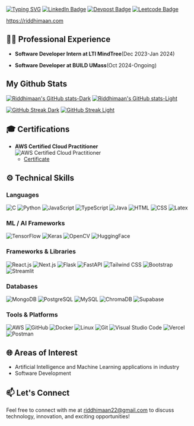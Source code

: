 [![Typing SVG](https://readme-typing-svg.demolab.com/?lines=👋+Hi!+I'm+Riddhimaan!;+software+developer;+AI/ML+enthusiast)](https://git.io/typing-svg)
[![LinkedIn Badge](https://custom-icon-badges.demolab.com/badge/LinkedIn-0A66C2?logo=linkedin-white&logoColor=fff&style=flat-square)](https://www.linkedin.com/in/riddhimaan-senapati/)
[![Devpost Badge](https://img.shields.io/badge/-Devpost-000000?style=flat-square&logo=Devpost&logoColor=white)](https://devpost.com/Riddhimaan-Senapati)
[![Leetcode Badge](https://img.shields.io/badge/-Leetcode-000000?style=flat-square&logo=Leetcode)](https://leetcode.com/u/Riddhimaan_Senapati/)

 https://riddhimaan.com
 

## 👨‍💻 Professional Experience
  
- **Software Developer Intern at LTI MindTree**(Dec 2023-Jan 2024)
  
- **Software Developer at BUILD UMass**(Oct 2024-Ongoing)

## My Github Stats
[![Riddhimaan's GitHub stats-Dark](https://github-readme-stats-drab-zeta-42.vercel.app/api?username=Riddhimaan-Senapati&show_icons=true&theme=radical#gh-dark-mode-only)](https://github.com/anuraghazra/github-readme-stats#gh-dark-mode-only)
[![Riddhimaan's GitHub stats-Light](https://github-readme-stats-drab-zeta-42.vercel.app/api?username=Riddhimaan-Senapati&show_icons=true&theme=default#gh-light-mode-only)](https://github.com/anuraghazra/github-readme-stats#gh-light-mode-only)

[![GitHub Streak Dark](https://streak-stats.demolab.com/?user=Riddhimaan-Senapati&theme=radical#gh-dark-mode-only)](https://git.io/streak-stats#gh-dark-mode-only)
[![GitHub Streak Light](https://streak-stats.demolab.com/?user=Riddhimaan-Senapati&theme=default#gh-light-mode-only)](https://git.io/streak-stats#gh-light-mode-only)


## 🎓 Certifications

- **AWS Certified Cloud Practitioner**  
  ![AWS Certified Cloud Practitioner](https://img.shields.io/badge/AWS%20Certified%20Cloud%20Practitioner-FF9900?style=flat-square&logo=amazon-web-services&logoColor=white)  
  - [Certificate](https://www.credly.com/badges/c6b05266-8415-452c-a136-78bbec3697aa/)
  
## ⚙️ Technical Skills

### Languages
![C](https://img.shields.io/badge/-C-A8B9CC?logo=c&logoColor=white&style=flat-square)
![Python](https://img.shields.io/badge/-Python-3776AB?logo=python&logoColor=white&style=flat-square)
![JavaScript](https://img.shields.io/badge/-JavaScript-F7DF1E?logo=javascript&logoColor=black&style=flat-square)
![TypeScript](https://img.shields.io/badge/-TypeScript-3178C6?logo=typescript&logoColor=white&style=flat-square)
![Java](https://img.shields.io/badge/Java-ED8B00?style=for-the-badge&logo=openjdk&logoColor=black&style=flat-square)
![HTML](https://img.shields.io/badge/-HTML-E34F26?logo=html5&logoColor=white&style=flat-square)
![CSS](https://img.shields.io/badge/-CSS-1572B6?logo=css3&logoColor=white&style=flat-square)
![Latex](https://img.shields.io/badge/-Latex-008080?style=flat-square)

### ML / AI Frameworks
![TensorFlow](https://img.shields.io/badge/-TensorFlow-FF6F00?logo=tensorflow&logoColor=white&style=flat-square)
![Keras](https://img.shields.io/badge/-Keras-D00000?logo=keras&logoColor=white&style=flat-square)
![OpenCV](https://img.shields.io/badge/-OpenCV-5C3EE8?logo=opencv&logoColor=white&style=flat-square)
![HuggingFace](https://img.shields.io/badge/-HuggingFace-FFD21E?logo=huggingface&logoColor=black&style=flat-square)

### Frameworks & Libraries
![React.js](https://img.shields.io/badge/-React.js-61DAFB?logo=react&logoColor=black&style=flat-square)
![Next.js](https://img.shields.io/badge/-Next.js-000000?logo=nextdotjs&logoColor=white&style=flat-square)
![Flask](https://img.shields.io/badge/-Flask-000000?logo=flask&logoColor=white&style=flat-square)
![FastAPI](https://img.shields.io/badge/-FastAPI-009688?logo=fastapi&logoColor=white&style=flat-square)
![Tailwind CSS](https://img.shields.io/badge/-Tailwind%20CSS-38B2AC?logo=tailwind-css&logoColor=white&style=flat-square)
![Bootstrap](https://img.shields.io/badge/-Bootstrap-7952B3?logo=bootstrap&logoColor=white&style=flat-square)
![Streamlit](https://img.shields.io/badge/-Streamlit-FF4B4B?logo=streamlit&logoColor=white&style=flat-square)

### Databases
![MongoDB](https://img.shields.io/badge/-MongoDB-47A248?logo=mongodb&logoColor=white&style=flat-square)
![PostgreSQL](https://img.shields.io/badge/-PostgreSQL-336791?logo=postgresql&logoColor=white&style=flat-square)
![MySQL](https://img.shields.io/badge/-MySQL-4479A1?logo=mysql&logoColor=white&style=flat-square)
![ChromaDB](https://img.shields.io/badge/-ChromaDB-525252?style=flat-square)
![Supabase](https://img.shields.io/badge/Supabase-3FCF8E?logo=supabase&logoColor=fff&style=flat-square)

### Tools & Platforms
![AWS](https://img.shields.io/badge/AWS-%23FF9900.svg?logo=amazon-web-services&logoColor=white)
![GitHub](https://img.shields.io/badge/-GitHub-181717?logo=github&logoColor=white&style=flat-square)
![Docker](https://img.shields.io/badge/-Docker-2496ED?logo=docker&logoColor=white&style=flat-square)
![Linux](https://img.shields.io/badge/-Linux-FCC624?logo=linux&logoColor=black&style=flat-square)
![Git](https://img.shields.io/badge/-Git-F05032?logo=git&logoColor=white&style=flat-square)
![Visual Studio Code](https://custom-icon-badges.demolab.com/badge/Visual%20Studio%20Code-0078d7.svg?logo=vsc&logoColor=white&style=flat-square)
![Vercel](https://img.shields.io/badge/-Vercel-000000?logo=vercel&logoColor=white&style=flat-square)
![Postman](https://img.shields.io/badge/-Postman-FF6C37?logo=postman&logoColor=white&style=flat-square)


## 🌐 Areas of Interest

- Artificial Intelligence and Machine Learning applications in industry
- Software Development



## 📫 Let's Connect

Feel free to connect with me at [riddhimaan22@gmail.com](mailto:riddhimaan22@gmail.com) to discuss technology, innovation, and exciting opportunities!



<!--
**Riddhimaan-Senapati/Riddhimaan-Senapati** is a ✨ _special_ ✨ repository because its `README.md` (this file) appears on your GitHub profile.

Here are some ideas to get you started:

- 🔭 I’m currently working on ...
- 🌱 I’m currently learning ...
- 👯 I’m looking to collaborate on ...
- 🤔 I’m looking for help with ...
- 💬 Ask me about ...
- 📫 How to reach me: ...
- 😄 Pronouns: ...
- ⚡ Fun fact: ...
-->

